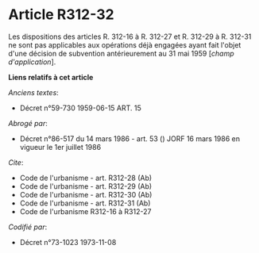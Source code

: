 # Article R312-32

Les dispositions des articles R. 312-16 à R. 312-27 et R. 312-29 à R. 312-31 ne sont pas applicables aux opérations déjà
engagées ayant fait l'objet d'une décision de subvention antérieurement au 31 mai 1959 [*champ d'application*].

**Liens relatifs à cet article**

_Anciens textes_:

  - Décret n°59-730 1959-06-15 ART. 15

_Abrogé par_:

  - Décret n°86-517 du 14 mars 1986 - art. 53 () JORF 16 mars 1986 en vigueur le 1er juillet 1986

_Cite_:

  - Code de l'urbanisme - art. R312-28 (Ab)
  - Code de l'urbanisme - art. R312-29 (Ab)
  - Code de l'urbanisme - art. R312-30 (Ab)
  - Code de l'urbanisme - art. R312-31 (Ab)
  - Code de l'urbanisme R312-16 à R312-27

_Codifié par_:

  - Décret n°73-1023 1973-11-08
